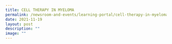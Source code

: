 ```yaml
---
title: CELL THERAPY IN MYELOMA
permalink: /newsroom-and-events/learning-portal/cell-therapy-in-myeloma/
date: 2021-11-19
layout: post
description: ""
image: ""
---
```

